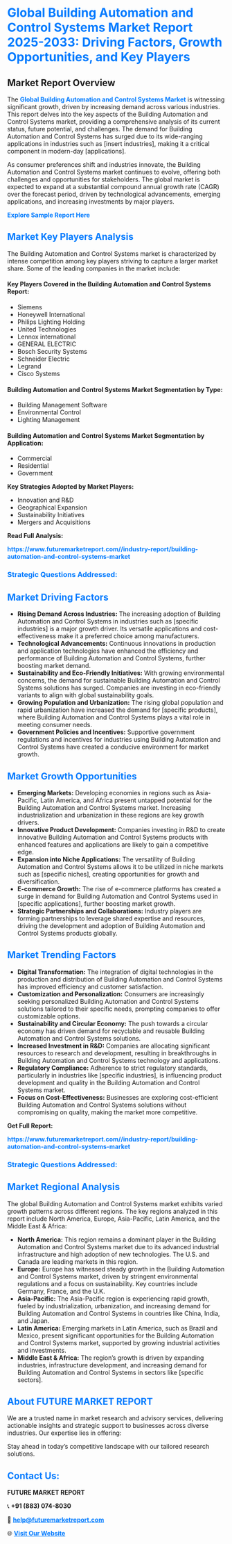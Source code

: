 <h1 style="color: #007BFF;">Global Building Automation and Control Systems Market Report 2025-2033: Driving Factors, Growth Opportunities, and Key Players</h1>

<section id="overview">
<h2>Market Report Overview</h2>
<p>The <a href="https://www.futuremarketreport.com//industry-report/building-automation-and-control-systems-market" style="color: #007BFF; text-decoration: none;"><strong>Global Building Automation and Control Systems Market</strong></a> is witnessing significant growth, driven by increasing demand across various industries. This report delves into the key aspects of the Building Automation and Control Systems market, providing a comprehensive analysis of its current status, future potential, and challenges. The demand for Building Automation and Control Systems has surged due to its wide-ranging applications in industries such as [insert industries], making it a critical component in modern-day [applications].</p>
<p>As consumer preferences shift and industries innovate, the Building Automation and Control Systems market continues to evolve, offering both challenges and opportunities for stakeholders. The global market is expected to expand at a substantial compound annual growth rate (CAGR) over the forecast period, driven by technological advancements, emerging applications, and increasing investments by major players.</p>
</section>

<section id="overview">
<p><a href="https://www.futuremarketreport.com//request-sample/reportId=64165" style="color: #007BFF; text-decoration: none;"><strong>Explore Sample Report Here</strong></a></p>
</section>

<section id="key-players">
<h2 style="color: #007BFF;">Market Key Players Analysis</h2>
<p>The Building Automation and Control Systems market is characterized by intense competition among key players striving to capture a larger market share. Some of the leading companies in the market include:</p>
<h4>Key Players Covered in the Building Automation and Control Systems Report:</h4>
<ul><li>Siemens</li><li>Honeywell International</li><li>Philips Lighting Holding</li><li>United Technologies</li><li>Lennox international</li><li>GENERAL ELECTRIC</li><li>Bosch Security Systems</li><li>Schneider Electric</li><li>Legrand</li><li>Cisco Systems</li></ul>
<h4>Building Automation and Control Systems Market Segmentation by Type:</h4>
<ul><li>Building Management Software</li><li>Environmental Control</li><li>Lighting Management</li></ul>

<h4>Building Automation and Control Systems Market Segmentation by Application:</h4>
<ul><li>Commercial</li><li>Residential</li><li>Government</li></ul>
<p><strong>Key Strategies Adopted by Market Players:</strong></p>
<ul>
<li>Innovation and R&D</li>
<li>Geographical Expansion</li>
<li>Sustainability Initiatives</li>
<li>Mergers and Acquisitions</li>
</ul>
</section>

<section>
<p><strong>Read Full Analysis: </strong></p><a href="https://www.futuremarketreport.com//industry-report/building-automation-and-control-systems-market" style="color: #007BFF; text-decoration: none;"><strong>https://www.futuremarketreport.com//industry-report/building-automation-and-control-systems-market</strong></a>
<h3 style="color: #007BFF;">Strategic Questions Addressed:</h3>
</section>

<section id="driving-factors">
<h2 style="color: #007BFF;">Market Driving Factors</h2>
<ul>
<li><strong>Rising Demand Across Industries:</strong> The increasing adoption of Building Automation and Control Systems in industries such as [specific industries] is a major growth driver. Its versatile applications and cost-effectiveness make it a preferred choice among manufacturers.</li>
<li><strong>Technological Advancements:</strong> Continuous innovations in production and application technologies have enhanced the efficiency and performance of Building Automation and Control Systems, further boosting market demand.</li>
<li><strong>Sustainability and Eco-Friendly Initiatives:</strong> With growing environmental concerns, the demand for sustainable Building Automation and Control Systems solutions has surged. Companies are investing in eco-friendly variants to align with global sustainability goals.</li>
<li><strong>Growing Population and Urbanization:</strong> The rising global population and rapid urbanization have increased the demand for [specific products], where Building Automation and Control Systems plays a vital role in meeting consumer needs.</li>
<li><strong>Government Policies and Incentives:</strong> Supportive government regulations and incentives for industries using Building Automation and Control Systems have created a conducive environment for market growth.</li>
</ul>
</section>

<section id="growth-opportunities">
<h2 style="color: #007BFF;">Market Growth Opportunities</h2>
<ul>
<li><strong>Emerging Markets:</strong> Developing economies in regions such as Asia-Pacific, Latin America, and Africa present untapped potential for the Building Automation and Control Systems market. Increasing industrialization and urbanization in these regions are key growth drivers.</li>
<li><strong>Innovative Product Development:</strong> Companies investing in R&D to create innovative Building Automation and Control Systems products with enhanced features and applications are likely to gain a competitive edge.</li>
<li><strong>Expansion into Niche Applications:</strong> The versatility of Building Automation and Control Systems allows it to be utilized in niche markets such as [specific niches], creating opportunities for growth and diversification.</li>
<li><strong>E-commerce Growth:</strong> The rise of e-commerce platforms has created a surge in demand for Building Automation and Control Systems used in [specific applications], further boosting market growth.</li>
<li><strong>Strategic Partnerships and Collaborations:</strong> Industry players are forming partnerships to leverage shared expertise and resources, driving the development and adoption of Building Automation and Control Systems products globally.</li>
</ul>
</section>

<section id="trending-factors">
<h2 style="color: #007BFF;">Market Trending Factors</h2>
<ul>
<li><strong>Digital Transformation:</strong> The integration of digital technologies in the production and distribution of Building Automation and Control Systems has improved efficiency and customer satisfaction.</li>
<li><strong>Customization and Personalization:</strong> Consumers are increasingly seeking personalized Building Automation and Control Systems solutions tailored to their specific needs, prompting companies to offer customizable options.</li>
<li><strong>Sustainability and Circular Economy:</strong> The push towards a circular economy has driven demand for recyclable and reusable Building Automation and Control Systems solutions.</li>
<li><strong>Increased Investment in R&D:</strong> Companies are allocating significant resources to research and development, resulting in breakthroughs in Building Automation and Control Systems technology and applications.</li>
<li><strong>Regulatory Compliance:</strong> Adherence to strict regulatory standards, particularly in industries like [specific industries], is influencing product development and quality in the Building Automation and Control Systems market.</li>
<li><strong>Focus on Cost-Effectiveness:</strong> Businesses are exploring cost-efficient Building Automation and Control Systems solutions without compromising on quality, making the market more competitive.</li>
</ul>
</section>

<section>
<p><strong>Get Full Report: </strong></p><a href="https://www.futuremarketreport.com//industry-report/building-automation-and-control-systems-market" style="color: #007BFF; text-decoration: none;"><strong>https://www.futuremarketreport.com//industry-report/building-automation-and-control-systems-market</strong></a>
<h3 style="color: #007BFF;">Strategic Questions Addressed:</h3>
</section>


<section id="regional-analysis">
<h2 style="color: #007BFF;">Market Regional Analysis</h2>
<p>The global Building Automation and Control Systems market exhibits varied growth patterns across different regions. The key regions analyzed in this report include North America, Europe, Asia-Pacific, Latin America, and the Middle East & Africa:</p>
<ul>
<li><strong>North America:</strong> This region remains a dominant player in the Building Automation and Control Systems market due to its advanced industrial infrastructure and high adoption of new technologies. The U.S. and Canada are leading markets in this region.</li>
<li><strong>Europe:</strong> Europe has witnessed steady growth in the Building Automation and Control Systems market, driven by stringent environmental regulations and a focus on sustainability. Key countries include Germany, France, and the U.K.</li>
<li><strong>Asia-Pacific:</strong> The Asia-Pacific region is experiencing rapid growth, fueled by industrialization, urbanization, and increasing demand for Building Automation and Control Systems in countries like China, India, and Japan.</li>
<li><strong>Latin America:</strong> Emerging markets in Latin America, such as Brazil and Mexico, present significant opportunities for the Building Automation and Control Systems market, supported by growing industrial activities and investments.</li>
<li><strong>Middle East & Africa:</strong> The region’s growth is driven by expanding industries, infrastructure development, and increasing demand for Building Automation and Control Systems in sectors like [specific sectors].</li>
</ul>
</section>

<footer>
<h2 style="color: #007BFF;">About FUTURE MARKET REPORT</h2>
<p>We are a trusted name in market research and advisory services, delivering actionable insights and strategic support to businesses across diverse industries. Our expertise lies in offering:</p>

<p>Stay ahead in today’s competitive landscape with our tailored research solutions.</p>

<h2 style="color: #007BFF;">Contact Us:</h2>
<p><strong>FUTURE MARKET REPORT</strong></p>
<p>📞 <strong>+91 (883) 074-8030</strong></p>
<p>📧 <strong><a href="mailto:help@futuremarketreport.com" style="color: #007BFF;">help@futuremarketreport.com</a></strong></p>
<p>🌐 <strong><a href="https://www.futuremarketreport.com/" style="color: #007BFF;">Visit Our Website</a></strong></p>
</footer>